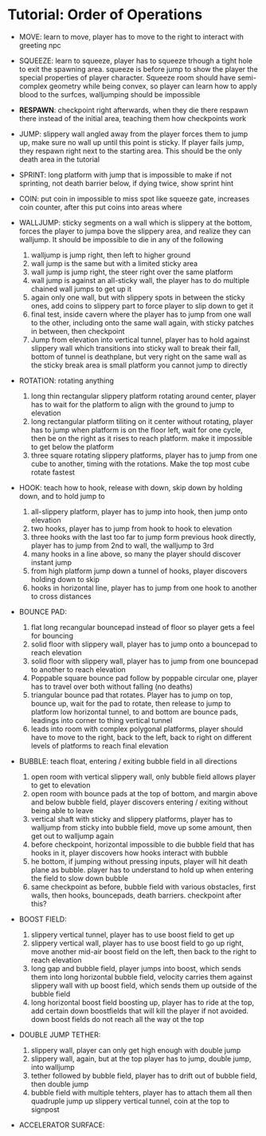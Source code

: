 # Tutorial: Order of Operations

+ MOVE: learn to move, player has to move to the right to interact with greeting npc

+ SQUEEZE: learn to squeeze, player has to squeeze trhough a tight hole to exit the spawning area. squeeze is before jump to show the player the special properties of player character. Squeeze room should have semi-complex geometry while being convex, so player can learn how to apply blood to the surfces, walljumping should be impossible

+ **RESPAWN**: checkpoint right afterwards, when they die there respawn there instead of the initial area, teaching them how checkpoints work

+ JUMP: slippery wall angled away from the player forces them to jump up, make sure no wall up until this point is sticky. If player fails jump, they respawn right next to the starting area. This should be the only death area in the tutorial

+ SPRINT: long platform with jump that is impossible to make if not sprinting, not death barrier below, if dying twice, show sprint hint

+ COIN: put coin in impossible to miss spot like squeeze gate, increases coin counter, after this put coins into areas where 

+ WALLJUMP: sticky segments on a wall which is slippery at the bottom, forces the player to jumpa bove the slippery area, and realize they can walljump. It should be impossible to die in any of the following
    1. walljump is jump right, then left to higher ground
    2. wall jump is the same but with a limited sticky area
    3. wall jump is jump right, the steer right over the same platform
    4. wall jump is against an all-sticky wall, the player has to do multiple chained wall jumps to get up it
    5. again only one wall, but with slippery spots in between the sticky ones, add coins to slippery part to force player to slip down to get it
    6. final test, inside cavern where the player has to jump from one wall to the other, including onto the same wall again, with sticky patches in between, then checkpoint
    7. Jump from elevation into vertical tunnel, player has to hold against slippery wall which transitions into sticky wall to break their fall, bottom of tunnel is deathplane, but very right on the same wall as the sticky break area is small platform you cannot jump to directly
  
+ ROTATION: rotating anything
    1. long thin rectangular slippery platform rotating around center, player has to wait for the platform to align with the ground to jump to elevation
    2. long rectangular platform tiliting on it center without rotating, player has to jump when platform is on the floor left, wait for one cycle, then be on the right as it rises to reach platform. make it impossible to get below the platform
    3. three square rotating slippery platforms, player has to jump from one cube to another, timing with the rotations. Make the top most cube rotate fastest

+ HOOK: teach how to hook, release with down, skip down by holding down, and to hold jump to 
    1. all-slippery platform, player has to jump into hook, then jump onto elevation
    2. two hooks, player has to jump from hook to hook to elevation
    3. three hooks with the last too far to jump form previous hook directly, player has to jump from 2nd to wall, the walljump to 3rd
    4. many hooks in a line above, so many the player should discover instant jump
    5. from high platform jump down a tunnel of hooks, player discovers holding down to skip 
    6. hooks in horizontal line, player has to jump from one hook to another to cross distances 

+ BOUNCE PAD: 
    1. flat long recangular bouncepad instead of floor so player gets a feel for bouncing
    2. solid floor with slippery wall, player has to jump onto a bouncepad to reach elevation
    3. solid floor with slippery wall, player has to jump from one bouncepad to another to reach elevation 
    4. Poppable square bounce pad follow by poppable circular one, player has to travel over both without falling (no deaths)
    5. triangular bounce pad that rotates. Player has to jump on top, bounce up, wait for the pad to rotate, then release to jump to platform 
low horizontal tunnel, to and bottom are bounce pads, leadings into corner to thing vertical tunnel
    6. leads into room with complex polygonal platforms, player should have to move to the right, back to the left, back to right on different levels of platforms to reach final elevation

+ BUBBLE: teach float, entering / exiting bubble field in all directions
    1. open room with vertical slippery wall, only bubble field allows player to get to elevation
    2. open room with bounce pads at the top of bottom, and margin above and below bubble field, player discovers entering / exiting without being able to leave
    3. vertical shaft with sticky and slippery platforms, player has to walljump from sticky into bubble field, move up some amount, then get out to walljump again
    4. before checkpoint, horizontal impossible to die bubble field that has hooks in it, player discovers how hooks interact with bubble 
    5. he bottom, if jumping without pressing inputs, player will hit death plane as bubble. player has to understand to hold up when entering the field to slow down bubble
    6. same checkpoint as before, bubble field with various obstacles, first walls, then hooks, bouncepads, death barriers. checkpoint after this?

+ BOOST FIELD:
  1. slippery vertical tunnel, player has to use boost field to get up
  2. slippery vertical wall, player has to use boost field to go up right, move another mid-air boost field on the left, then back to the right to reach elevation
  3. long gap and bubble field, player jumps into boost, which sends them into long horizontal bubble field, velocity carries them against slippery wall with up boost field, which sends them up outside of the bubble field
  4. long horizontal boost field boosting up, player has to ride at the top, add certain down boostfields that will kill the player if not avoided. down boost fields do not reach all the way ot the top

+ DOUBLE JUMP TETHER: 
  1. slippery wall, player can only get high enough with double jump
  2. slippery wall, again, but at the top player has to jump, double jump, into walljump
  3. tether followed by bubble field, player has to drift out of bubble field, then double jump
  4. bubble field with multiple tehters, player has to attach them all then quadruple jump up slippery vertical tunnel, coin at the top to signpost
  
+ ACCELERATOR SURFACE:  
